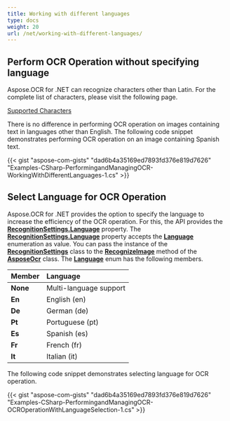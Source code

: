 ```yaml
---
title: Working with different languages
type: docs
weight: 20
url: /net/working-with-different-languages/
---
```


## Perform OCR Operation without specifying language

Aspose.OCR for .NET can recognize characters other than Latin. For the complete list of characters, please visit the following page.

[Supported Characters](/ocr/net/supported-characters/)

There is no difference in performing OCR operation on images containing text in languages other than English. The following code snippet demonstrates performing OCR operation on an image containing Spanish text.

{{< gist "aspose-com-gists" "dad6b4a35169ed7893fd376e819d7626" "Examples-CSharp-PerformingandManagingOCR-WorkingWithDifferentLanguages-1.cs" >}}

## Select Language for OCR Operation

Aspose.OCR for .NET provides the option to specify the language to increase the efficiency of the OCR operation. For this, the API provides the [**RecognitionSettings.Language**](https://apireference.aspose.com/ocr/net/aspose.ocr/recognitionsettings/properties/language) property. The [**RecognitionSettings.Language**](https://apireference.aspose.com/ocr/net/aspose.ocr/recognitionsettings/properties/language) property accepts the [**Language**](https://apireference.aspose.com/ocr/net/aspose.ocr/language) enumeration as value. You can pass the instance of the [**RecognitionSettings**](https://apireference.aspose.com/ocr/net/aspose.ocr/recognitionsettings) class to the [**RecognizeImage**](https://apireference.aspose.com/ocr/net/aspose.ocr/asposeocr/methods/recognizeimage/index) method of the [**AsposeOcr**](https://apireference.aspose.com/ocr/net/aspose.ocr/asposeocr) class. The [**Language**](https://apireference.aspose.com/ocr/net/aspose.ocr/language) enum has the following members.

|Member|Language|
| :- | :- |
|**None**|Multi-language support|
|**En**|English (en)|
|**De**|German (de)|
|**Pt**|Portuguese (pt)|
|**Es**|Spanish (es)|
|**Fr**|French (fr)|
|**It**|Italian (it)|

The following code snippet demonstrates selecting language for OCR operation.

{{< gist "aspose-com-gists" "dad6b4a35169ed7893fd376e819d7626" "Examples-CSharp-PerformingandManagingOCR-OCROperationWithLanguageSelection-1.cs" >}}
